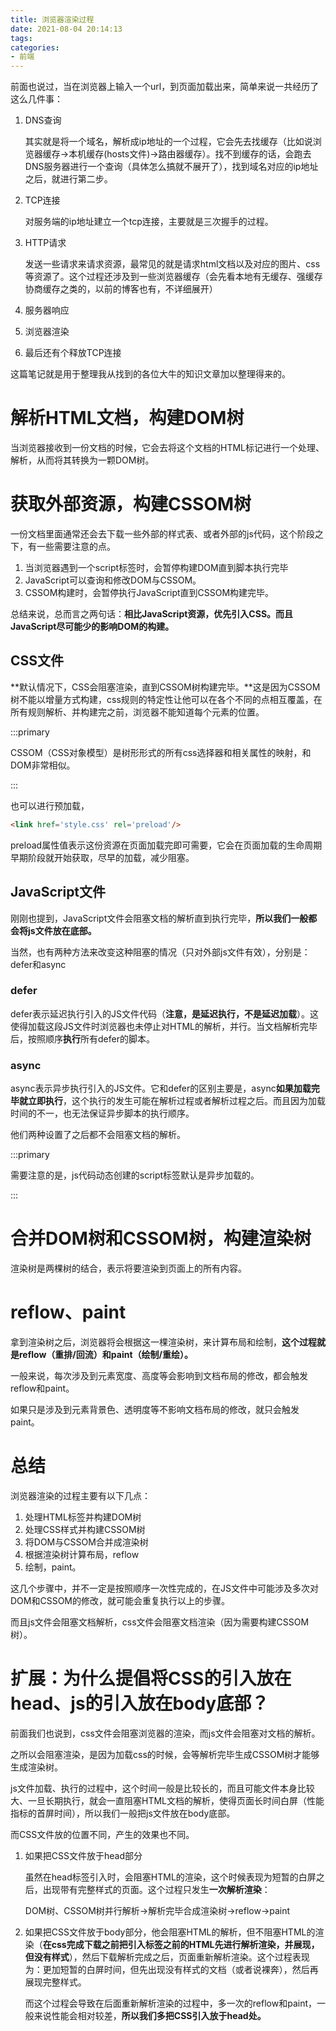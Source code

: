 ```yaml
---
title: 浏览器渲染过程
date: 2021-08-04 20:14:13
tags:
categories:
- 前端
---
```


前面也说过，当在浏览器上输入一个url，到页面加载出来，简单来说一共经历了这么几件事：

1. DNS查询

   其实就是将一个域名，解析成ip地址的一个过程，它会先去找缓存（比如说浏览器缓存->本机缓存(hosts文件)->路由器缓存）。找不到缓存的话，会跑去DNS服务器进行一个查询（具体怎么搞就不展开了），找到域名对应的ip地址之后，就进行第二步。

2. TCP连接

   对服务端的ip地址建立一个tcp连接，主要就是三次握手的过程。

3. HTTP请求

   发送一些请求来请求资源，最常见的就是请求html文档以及对应的图片、css等资源了。这个过程还涉及到一些浏览器缓存（会先看本地有无缓存、强缓存协商缓存之类的，以前的博客也有，不详细展开）

4. 服务器响应

5. 浏览器渲染

6. 最后还有个释放TCP连接

这篇笔记就是用于整理我从找到的各位大牛的知识文章加以整理得来的。

# 解析HTML文档，构建DOM树

当浏览器接收到一份文档的时候，它会去将这个文档的HTML标记进行一个处理、解析，从而将其转换为一颗DOM树。

# 获取外部资源，构建CSSOM树

一份文档里面通常还会去下载一些外部的样式表、或者外部的js代码，这个阶段之下，有一些需要注意的点。

1. 当浏览器遇到一个script标签时，会暂停构建DOM直到脚本执行完毕
2. JavaScript可以查询和修改DOM与CSSOM。
3. CSSOM构建时，会暂停执行JavaScript直到CSSOM构建完毕。

总结来说，总而言之两句话：**相比JavaScript资源，优先引入CSS。而且JavaScript尽可能少的影响DOM的构建。**

## CSS文件

**默认情况下，CSS会阻塞渲染，直到CSSOM树构建完毕。**这是因为CSSOM树不能以增量方式构建，css规则的特定性让他可以在各个不同的点相互覆盖，在所有规则解析、并构建完之前，浏览器不能知道每个元素的位置。

:::primary

CSSOM（CSS对象模型）是树形形式的所有css选择器和相关属性的映射，和DOM非常相似。

:::

也可以进行预加载，

```html
<link href='style.css' rel='preload'/>
```

preload属性值表示这份资源在页面加载完即可需要，它会在页面加载的生命周期早期阶段就开始获取，尽早的加载，减少阻塞。

## JavaScript文件

刚刚也提到，JavaScript文件会阻塞文档的解析直到执行完毕，**所以我们一般都会将js文件放在底部。**

当然，也有两种方法来改变这种阻塞的情况（只对外部js文件有效），分别是：defer和async

### defer

defer表示延迟执行引入的JS文件代码（**注意，是延迟执行，不是延迟加载**）。这使得加载这段JS文件时浏览器也未停止对HTML的解析，并行。当文档解析完毕后，按照顺序**执行**所有defer的脚本。

### async

async表示异步执行引入的JS文件。它和defer的区别主要是，async**如果加载完毕就立即执行**，这个执行的发生可能在解析过程或者解析过程之后。而且因为加载时间的不一，也无法保证异步脚本的执行顺序。

他们两种设置了之后都不会阻塞文档的解析。

:::primary

需要注意的是，js代码动态创建的script标签默认是异步加载的。

:::

# 合并DOM树和CSSOM树，构建渲染树

渲染树是两棵树的结合，表示将要渲染到页面上的所有内容。

# reflow、paint

拿到渲染树之后，浏览器将会根据这一棵渲染树，来计算布局和绘制，**这个过程就是reflow（重排/回流）和paint（绘制/重绘）。**

一般来说，每次涉及到元素宽度、高度等会影响到文档布局的修改，都会触发reflow和paint。

如果只是涉及到元素背景色、透明度等不影响文档布局的修改，就只会触发paint。

# 总结

浏览器渲染的过程主要有以下几点：

1. 处理HTML标签并构建DOM树
2. 处理CSS样式并构建CSSOM树
3. 将DOM与CSSOM合并成渲染树
4. 根据渲染树计算布局，reflow
5. 绘制，paint。

这几个步骤中，并不一定是按照顺序一次性完成的，在JS文件中可能涉及多次对DOM和CSSOM的修改，就可能会重复执行以上的步骤。

而且js文件会阻塞文档解析，css文件会阻塞文档渲染（因为需要构建CSSOM树）。

# 扩展：为什么提倡将CSS的引入放在head、js的引入放在body底部？

前面我们也说到，css文件会阻塞浏览器的渲染，而js文件会阻塞对文档的解析。

之所以会阻塞渲染，是因为加载css的时候，会等解析完毕生成CSSOM树才能够生成渲染树。

js文件加载、执行的过程中，这个时间一般是比较长的，而且可能文件本身比较大、一旦长期执行，就会一直阻塞HTML文档的解析，使得页面长时间白屏（性能指标的首屏时间），所以我们一般把js文件放在body底部。

而CSS文件放的位置不同，产生的效果也不同。

1. 如果把CSS文件放于head部分

   虽然在head标签引入时，会阻塞HTML的渲染，这个时候表现为短暂的白屏之后，出现带有完整样式的页面。这个过程只发生**一次解析渲染**：

   DOM树、CSSOM树并行解析->解析完毕合成渲染树->reflow->paint

2. 如果把CSS文件放于body部分，他会阻塞HTML的解析，但不阻塞HTML的渲染（**在css完成下载之前把引入标签之前的HTML先进行解析渲染，并展现，但没有样式**），然后下载解析完成之后，页面重新解析渲染。这个过程表现为：更加短暂的白屏时间，但先出现没有样式的文档（或者说裸奔），然后再展现完整样式。

   而这个过程会导致在后面重新解析渲染的过程中，多一次的reflow和paint，一般来说性能会相对较差，**所以我们多把CSS引入放于head处。**


